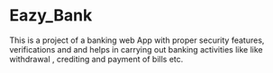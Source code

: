 # Eazy_Bank
This is a project of a banking web App with proper security features, verifications and and helps in carrying out banking activities like like withdrawal , crediting and payment of bills etc.
